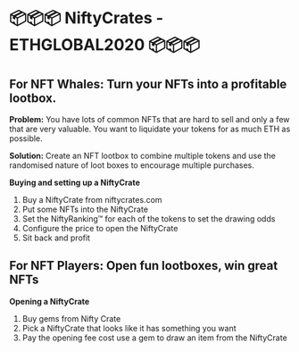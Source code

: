 # 📦📦📦 NiftyCrates - ETHGLOBAL2020 📦📦📦

## For NFT Whales: Turn your NFTs into a profitable lootbox. 

**Problem:** You have lots of common NFTs that are hard to sell and only a few that are very valuable. You want to liquidate your tokens for as much ETH as possible.

**Solution:** Create an NFT lootbox to combine multiple tokens and use the randomised nature of loot boxes to encourage multiple purchases.

**Buying and setting up a NiftyCrate**

1. Buy a NiftyCrate from niftycrates.com
2. Put some NFTs into the NiftyCrate
3. Set the NiftyRanking™ for each of the tokens to set the drawing odds
4. Configure the price to open the NiftyCrate
5. Sit back and profit

## For NFT Players: Open fun lootboxes, win great NFTs

**Opening a NiftyCrate**

1. Buy gems from Nifty Crate
2. Pick a NiftyCrate that looks like it has something you want
3. Pay the opening fee cost use a gem to draw an item from the NiftyCrate
